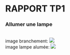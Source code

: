 <h1>RAPPORT TP1</h1>
<h3>Allumer une lampe</h3>
<br>
image branchement: <img src="https://github.com/institut-galilee/2020-symmetrical-happiness/blob/master/lab/TP1/pictures/branchement.jpeg">
<br>
image lampe alumée: <img src="lab/TP1/pictures/lampe_allumee.jpeg">
